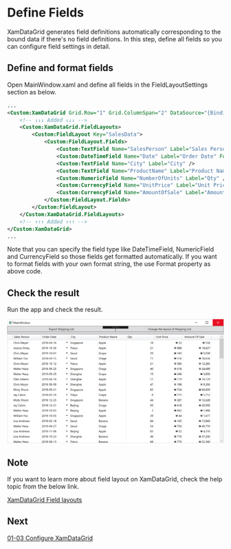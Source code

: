 # Define Fields

XamDataGrid generates field definitions automatically corresponding to the bound data if there's no field definitions. In this step, define all fields so you can configure field settings in detail.

## Define and format fields

Open MainWindow.xaml and define all fields in the FieldLayoutSettings section as below.

```xml
...
<Custom:XamDataGrid Grid.Row="1" Grid.ColumnSpan="2" DataSource="{Binding Path=SalesRecords}">
    <!-- ↓↓↓ Added ↓↓↓ -->
    <Custom:XamDataGrid.FieldLayouts>
        <Custom:FieldLayout Key="SalesData">
            <Custom:FieldLayout.Fields>
                <Custom:TextField Name="SalesPerson" Label="Sales Person" />
                <Custom:DateTimeField Name="Date" Label="Order Date" Format="yyyy-MM-dd" />
                <Custom:TextField Name="City" Label="City" />
                <Custom:TextField Name="ProductName" Label="Product Name" />
                <Custom:NumericField Name="NumberOfUnits" Label="Qty" />
                <Custom:CurrencyField Name="UnitPrice" Label="Unit Price" Format="₩ #,###" />
                <Custom:CurrencyField Name="AmountOfSale" Label="Amount Of Sale" Format="₩ #,###" />
            </Custom:FieldLayout.Fields>
        </Custom:FieldLayout>
    </Custom:XamDataGrid.FieldLayouts>
    <!-- ↑↑↑ Added ↑↑↑ -->
</Custom:XamDataGrid>
...
```

Note that you can specify the field type like DateTimeField, NumericField and CurrencyField so those fields get formatted automatically. If you want to format fields with your own format string, the use Format property as above code.

## Check the result

Run the app and check the result.

![](../assets/01-02-01.png)

## Note
If you want to learn more about field layout on XamDataGrid, check the help topic from the below link.

[XamDataGrid Field layouts](https://www.infragistics.com/help/wpf/xamdatapresenter-define-a-field-layout)

## Next
[01-03 Configure XamDataGrid](01-03-Configure-XamDataGrid.md)
